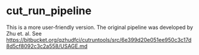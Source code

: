 # cut_run_pipeline
This is a more user-friendly version. The original pipeline was developed by Zhu et. al. See https://bitbucket.org/qzhudfci/cutruntools/src/6e399d20e051ee950c3c17d8d5cf8092c3c2a558/USAGE.md
